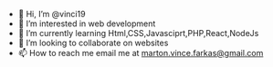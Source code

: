 - 👋 Hi, I’m @vinci19
- 👀 I’m interested in web development
- 🌱 I’m currently learning Html,CSS,Javasciprt,PHP,React,NodeJs
- 💞️ I’m looking to collaborate on websites
- 📫 How to reach me email me at marton.vince.farkas@gmail.com

<!---
vinci19/vinci19 is a ✨ special ✨ repository because its `README.md` (this file) appears on your GitHub profile.
You can click the Preview link to take a look at your changes.
--->
